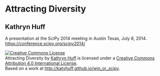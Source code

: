 # Attracting Diversity 

## Kathryn Huff

A presentation at the SciPy 2014 meeting in Austin Texas, July 8, 2014. 
https://conference.scipy.org/scipy2014/

<a rel="license" href="http://creativecommons.org/licenses/by/4.0/"><img alt="Creative Commons License" style="border-width:0" src="https://i.creativecommons.org/l/by/4.0/88x31.png" /></a><br /><span xmlns:dct="http://purl.org/dc/terms/" property="dct:title">Attracting Diversity</span> by <a xmlns:cc="http://creativecommons.org/ns#" href="katyhuff.github.io" property="cc:attributionName" rel="cc:attributionURL">Kathryn Huff</a> is licensed under a <a rel="license" href="http://creativecommons.org/licenses/by/4.0/">Creative Commons Attribution 4.0 International License</a>.<br />Based on a work at <a xmlns:dct="http://purl.org/dc/terms/" href="http://katyhuff.github.io/win_or_scipy" rel="dct:source">http://katyhuff.github.io/win_or_scipy</a>.
